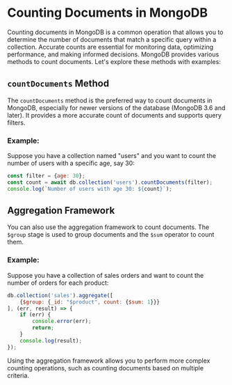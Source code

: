 # Counting Documents in MongoDB

Counting documents in MongoDB is a common operation that allows you to determine the number of documents that match a
specific query within a collection. Accurate counts are essential for monitoring data, optimizing performance, and
making informed decisions. MongoDB provides various methods to count documents. Let's explore these methods with
examples:

## `countDocuments` Method

The `countDocuments` method is the preferred way to count documents in MongoDB, especially for newer versions of the
database (MongoDB 3.6 and later). It provides a more accurate count of documents and supports query filters.

### Example:

Suppose you have a collection named "users" and you want to count the number of users with a specific age, say 30:

```javascript
const filter = {age: 30};
const count = await db.collection('users').countDocuments(filter);
console.log(`Number of users with age 30: ${count}`);
```

## Aggregation Framework

You can also use the aggregation framework to count documents. The `$group` stage is used to group documents and
the `$sum` operator to count them.

### Example:

Suppose you have a collection of sales orders and want to count the number of orders for each product:

```javascript
db.collection('sales').aggregate([
    {$group: {_id: "$product", count: {$sum: 1}}}
], (err, result) => {
    if (err) {
        console.error(err);
        return;
    }
    console.log(result);
});
```

Using the aggregation framework allows you to perform more complex counting operations, such as counting documents based
on multiple criteria.
